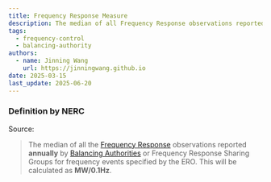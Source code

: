 ```yaml
---
title: Frequency Response Measure
description: The median of all Frequency Response observations reported annually.
tags:
  - frequency-control
  - balancing-authority
authors:
  - name: Jinning Wang
    url: https://jinningwang.github.io
date: 2025-03-15
last_update: 2025-06-20
---
```


### Definition by NERC

Source: <d-cite key="nerc2024glossary"></d-cite>

> The median of all the [Frequency Response](/wiki/frequnecy-response) observations reported **annually** by [Balancing Authorities](/wiki/balancing-authority) or Frequency Response Sharing Groups for frequency events specified by the ERO. This will be calculated as **MW/0.1Hz**.

